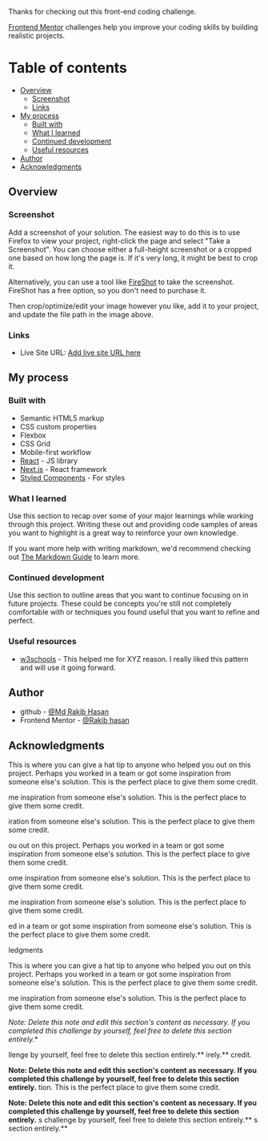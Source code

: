 Thanks for checking out this front-end coding challenge.

[Frontend Mentor](https://www.frontendmentor.io) challenges help you improve your coding skills by building realistic projects.



# Table of contents

- [Overview](#overview)
  - [Screenshot](#screenshot)
  - [Links](#links)
- [My process](#my-process)
  - [Built with](#built-with)
  - [What I learned](#what-i-learned)
  - [Continued development](#continued-development)
  - [Useful resources](#useful-resources)
- [Author](#author)
- [Acknowledgments](#acknowledgments)



## Overview

### Screenshot


Add a screenshot of your solution. The easiest way to do this is to use Firefox to view your project, right-click the page and select "Take a Screenshot". You can choose either a full-height screenshot or a cropped one based on how long the page is. If it's very long, it might be best to crop it.

Alternatively, you can use a tool like [FireShot](https://getfireshot.com/) to take the screenshot. FireShot has a free option, so you don't need to purchase it. 

Then crop/optimize/edit your image however you like, add it to your project, and update the file path in the image above.



### Links


- Live Site URL: [Add live site URL here](https://your-live-site-url.com)

## My process

### Built with

- Semantic HTML5 markup
- CSS custom properties
- Flexbox
- CSS Grid
- Mobile-first workflow
- [React](https://reactjs.org/) - JS library
- [Next.js](https://nextjs.org/) - React framework
- [Styled Components](https://styled-components.com/) - For styles



### What I learned

Use this section to recap over some of your major learnings while working through this project. Writing these out and providing code samples of areas you want to highlight is a great way to reinforce your own knowledge.


If you want more help with writing markdown, we'd recommend checking out [The Markdown Guide](https://www.markdownguide.org/) to learn more.



### Continued development

Use this section to outline areas that you want to continue focusing on in future projects. These could be concepts you're still not completely comfortable with or techniques you found useful that you want to refine and perfect.



### Useful resources

- [w3schools](https://www.w3schools.com) - This helped me for XYZ reason. I really liked this pattern and will use it going forward.




## Author

- github - [@Md Rakib Hasan](https://github.com/Rakib5570)
- Frontend Mentor - [@Rakib hasan](https://www.frontendmentor.io/profile/yourusername)




## Acknowledgments

This is where you can give a hat tip to anyone who helped you out on this project. Perhaps you worked in a team or got some inspiration from someone else's solution. This is the perfect place to give them some credit.



me inspiration from someone else's solution. This is the perfect place to give them some credit.





iration from someone else's solution. This is the perfect place to give them some credit.


ou out on this project. Perhaps you worked in a team or got some inspiration from someone else's solution. This is the perfect place to give them some credit.


ome inspiration from someone else's solution. This is the perfect place to give them some credit.


me inspiration from someone else's solution. This is the perfect place to give them some credit.


ed in a team or got some inspiration from someone else's solution. This is the perfect place to give them some credit.


ledgments

This is where you can give a hat tip to anyone who helped you out on this project. Perhaps you worked in a team or got some inspiration from someone else's solution. This is the perfect place to give them some credit.


me inspiration from someone else's solution. This is the perfect place to give them some credit.


*Note: Delete this note and edit this section's content as necessary. If you completed this challenge by yourself, feel free to delete this section entirely.**


llenge by yourself, feel free to delete this section entirely.**
irely.**
credit.

**Note: Delete this note and edit this section's content as necessary. If you completed this challenge by yourself, feel free to delete this section entirely.**
tion. This is the perfect place to give them some credit.

**Note: Delete this note and edit this section's content as necessary. If you completed this challenge by yourself, feel free to delete this section entirely.**
s challenge by yourself, feel free to delete this section entirely.**
s section entirely.**
